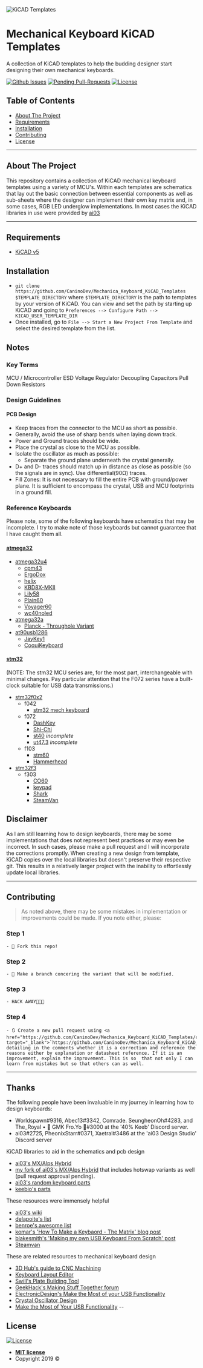 
<img src="https://i.imgur.com/hKX9tXR.png" title="Mechanical Keyboards KiCAD Templates" alt="KiCAD Templates">

# Mechanical Keyboard KiCAD Templates

A collection of KiCAD templates to help the budding designer start designing their own mechanical keyboards.

 [![Github Issues](http://githubbadges.herokuapp.com/badges/badgerbadgerbadger/issues.svg?style=flat-square)](https://github.com/badges/badgerbadgerbadger/issues)
 [![Pending Pull-Requests](http://githubbadges.herokuapp.com/badges/badgerbadgerbadger/pulls.svg?style=flat-square)](https://github.com/badges/badgerbadgerbadger/pulls)
 [![License](http://img.shields.io/:license-mit-blue.svg?style=flat-square)](http://badges.mit-license.org)

<!-- TABLE OF CONTENTS -->
## Table of Contents

- [About The Project](#about-the-project)
- [Requirements](#requirements)
- [Installation](#installation)
- [Contributing](#contributing)
- [License](#license)

---
<!-- ABOUT THE PROJECT -->
## About The Project

This repository contains a collection of KiCAD mechanical keyboard templates using a variety of MCU's. Within each templates are schematics that lay out the basic connection between essential components as well as sub-sheets where the designer can implement their own key matrix and, in some cases, RGB LED underglow implementations. In most cases the KiCAD libraries in use were provided by [ai03](https://github.com/ai03-2725)

---
<!-- REQUIREMENTS -->
## Requirements

- [KiCAD v5](http://www.kicad-pcb.org/)

<!-- INSTALLATION -->
## Installation

- `git clone https://github.com/CaninoDev/Mechanica_Keyboard_KiCAD_Templates $TEMPLATE_DIRECTORY` where `$TEMPLATE_DIRECTORY` is the path to templates by your version of KiCAD. You can view and set the path by starting up KiCAD and going to `Preferences --> Configure Path --> KICAD_USER_TEMPLATE_DIR`
- Once installed, go to `File --> Start a New Project From Template` and select the desired template from the list.

<!-- NOTES -->
## Notes

### Key Terms

MCU / Microcontroller
ESD
Voltage Regulator
Decoupling Capacitors
Pull Down Resistors

<!-- Design Guidlines -->
### Design Guidelines

<!-- PCB DESIGN -->
#### PCB Design

- Keep traces from the connector to the MCU as short as possible.
- Generally, avoid the use of sharp bends when laying down track.
- Power and Ground traces should be wide.
- Place the crystal as close to the MCU as possible.
- Isolate the oscillator as much as possible:
  - Separate the ground plane underneath the crystal generally.
- D+ and D- traces should match up in distance as close as possible (so the signals are in sync). Use differential(90Ω) traces.
- Fill Zones: It is not necessary to fill the entire PCB with ground/power plane. It is sufficient to encompass the crystal, USB and MCU footprints in a ground fill.

<!-- REFERENCE KEYBOARDS -->
### Reference Keyboards

Please note, some of the following keyboards have schematics that may be incomplete. I try to make note of those keyboards but cannot guarantee that I have caught them all.

<!-- ATMEGA -->
#### [atmega32](https://www.microchip.com/wwwproducts/en/ATmega32)

- [atmega32u4](https://www.microchip.com/wwwproducts/en/ATmega32U4)
  - [cpm43](https://github.com/Gtrx0/cpm43.git)
  - [ErgoDox](https://github.com/Ergodox-io/ErgoDox.git)
  - [helix](https://github.com/MakotoKurauchi/helix.git)
  - [KBD8X-MKII](https://github.com/ai03-2725/KBD8X-MKII-PCB.git)
  - [Lily58](https://github.com/kata0510/Lily58.git)
  - [Plain60](https://github.com/Maartenwut/plain60-c.git)
  - [Voyager60](https://github.com/ai03-2725/Voyager60.git)
  - [wc40noled](https://github.com/worldspawn00/wc40noled.git)
- [atmega32a](https://www.microchip.com/wwwproducts/en/ATmega32A)
  - [Planck - Throughole Variant](https://github.com/olkb/planck_thk.git)
- [at90usb1286](https://www.microchip.com/wwwproducts/en/AT90USB1286)
  - [JayKey1](https://github.com/josuegaleas/JayKey1.git)
  - [CoquiKeyboard](https://github.com/CaninoDev/CoquiKeyboard.git)

#### [stm32](https://www.st.com/en/microcontrollers-microprocessors/stm32-32-bit-arm-cortex-mcus.html)

(NOTE: The stm32 MCU series are, for the most part, interchangeable with minimal changes. Pay particular attention that the F072 series have a built-clock suitable for USB data transmissions.)

- [stm32f0x2](https://www.st.com/en/microcontrollers-microprocessors/stm32f0x2.html)
  - f042
    - [stm32 mech keyboard](https://github.com/julbouln/stm32_mech_keyboard.git)
  - f072
    - [DashKey](https://github.com/logically-c/DashKey.git)
    - [Shi-Chi](https://github.com/FateNozomi/shichi-pcb.git)
    - [st40](https://github.com/coarse/st40.git) *incomplete*
    - [ut47.3](https://github.com/coarse/UT47.3.git) *incomplete*
  - f103
    - [stm60](https://github.com/yangdigi/STM60-Keyboard-PCB.git)
    - [Hammerhead](https://github.com/Gondolindrim/Hammerhead.git)
- [stm32f3](https://www.st.com/content/st_com/en/products/microcontrollers-microprocessors/stm32-32-bit-arm-cortex-mcus/stm32-mainstream-mcus/stm32f3-series.html)
  - f303
    - [CO60](https://github.com/jmdaly/CO60.git)
    - [keypad](https://github.com/Fabian0520/keypad)
    - [Shark](https://github.com/Gondolindrim/SharkPCB.git)
    - [SteamVan](https://github.com/jmdaly/steamvan)

<!-- DISCLAIMER -->
## Disclaimer

As I am still learning how to design keyboards, there may be some implementations that does not represent best practices or may even be incorrect. In such cases, please make a pull request and I will incorporate the corrections promptly. When creating a new design from template, KiCAD copies over the local libraries but doesn't preserve their respective git. This results in a relatively larger project with the inability to effortlessly update local libraries.

---
<!-- CONTRIBUTING -->
## Contributing

> As noted above, there may be some mistakes in implementation or improvements could be made. If you note either, please:

### Step 1

    - 🍴 Fork this repo!

### Step 2
    - 👯 Make a branch concering the variant that will be modified.

### Step 3
    - HACK AWAY🔨🔨🔨

### Step 4
    - 🔃 Create a new pull request using <a href="https://github.com/CaninoDev/Mechanica_Keyboard_KiCAD_Templates/compare/" target="_blank">`https://github.com/CaninoDev/Mechanica_Keyboard_KiCAD_Templates/compare/`</a> detailing in the comments whether it is a correction and reference the reasons either by explanation or datasheet reference. If it is an improvement, explain the improvement. This is so  that not only I can learn from mistakes but so that others can as well.
---
## Thanks

The following people have been invaluable in my journey in learning how to design keyboards:

- Worldspawn#9316, Abec13#3342, Comrade. SeungheonOh#4283, and The_Royal • 🍦 GMK Fro.Yo 🍦#3000 at the '40% Keeb' Discord server.
- ai03#2725, PheonixStarr#0371, Xaetral#3486 at the 'ai03 Design Studio' Discord server

KiCAD libraries to aid in the schematics and pcb design
- [ai03's MX/Alps Hybrid](https://github.com/ai03-2725/MX_Alps_Hybrid)
- [my fork of ai03's MX/Alps Hybrid](https://github.com/CaninoDev/MX_Alps_Hybrid) that includes hotswap variants as well (pull request approval pending).
- [ai03's random keyboard parts](https://github.com/ai03-2725/random-keyboard-parts.pretty)
- [keebio's parts](https://github.com/keebio/Keebio-Parts.pretty)

These resources were immensely helpful
- [ai03's wiki](https://wiki.ai03.me/)
- [delapoite's list](https://github.com/Delapouite/awesome-keyboard)
- [benroe's awesome list](https://github.com/BenRoe/awesome-mechanical-keyboard)
- [komar's 'How To Make a Keybaord - The Matrix' blog post](http://blog.komar.be/how-to-make-a-keyboard-the-matrix/)
- [blakesmith's 'Making my own USB Keyboard From Scratch' post](http://blakesmith.me/2019/01/16/making-my-own-usb-keyboard-from-scratch.html)
- [Steamvan](https://github.com/jmdaly/steamvan)

These are related resources to mechanical keyboard design
- [3D Hub's guide to CNC Machining](https://www.3dhubs.com/knowledge-base/how-design-parts-cnc-machining)
- [Keyboard Layout Editor](http://www.keyboard-layout-editor.com/)
- [Swill's Plate Building Tool](http://www.keyboard-layout-editor.com/)
- [GeekHack's Making Stuff Together forum](https://geekhack.org/index.php?board=117.0)
- [ElectronicDesign's Make the Most of your USB Functionality](https://www.electronicdesign.com/power/make-most-your-usb-functionality)
- [Crystal Oscillator Design](http://hoani.net/engineering/crystal-oscillator-design/)
- [Make the Most of Your USB Functionality](https://www.electronicdesign.com/power/make-most-your-usb-functionality)
--
## License

[![License](http://img.shields.io/:license-mit-blue.svg?style=flat-square)](http://badges.mit-license.org)

- **[MIT license](http://opensource.org/licenses/mit-license.php)**
- Copyright 2019 ©
